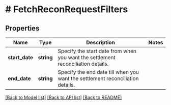 # # FetchReconRequestFilters

## Properties

Name | Type | Description | Notes
------------ | ------------- | ------------- | -------------
**start_date** | **string** | Specify the start date from when you want the settlement reconciliation details. |
**end_date** | **string** | Specify the end date till when you want the settlement reconciliation details. |

[[Back to Model list]](../../README.md#models) [[Back to API list]](../../README.md#endpoints) [[Back to README]](../../README.md)
